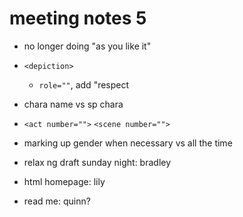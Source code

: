 # meeting notes 5

- no longer doing "as you like it"

- `<depiction>`
    - `role=""`, add "respect
- chara name vs sp chara 
- `<act number="">` `<scene number="">`
- marking up gender when necessary vs all the time 

- relax ng draft sunday night: bradley

- html homepage: lily

- read me: quinn? 